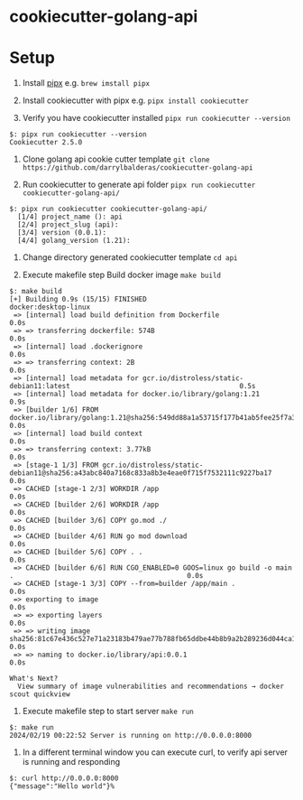 # cookiecutter-golang-api


# Setup

1. Install [pipx](https://github.com/pypa/pipx)  e.g. `brew imstall pipx`


1. Install cookiecutter with pipx e.g. `pipx install cookiecutter`

1. Verify you have cookiecutter installed `pipx run cookiecutter --version`

```
$: pipx run cookiecutter --version
Cookiecutter 2.5.0
```

1. Clone golang api cookie cutter template `git clone https://github.com/darrylbalderas/cookiecutter-golang-api`

1. Run cookiecutter to generate api folder `pipx run cookiecutter cookiecutter-golang-api/`

```
$: pipx run cookiecutter cookiecutter-golang-api/
  [1/4] project_name (): api
  [2/4] project_slug (api):
  [3/4] version (0.0.1):
  [4/4] golang_version (1.21):
```

1. Change directory generated cookiecutter template `cd api`

1. Execute makefile step Build docker image `make build`

```
$: make build
[+] Building 0.9s (15/15) FINISHED                                                                 docker:desktop-linux
 => [internal] load build definition from Dockerfile                                                               0.0s
 => => transferring dockerfile: 574B                                                                               0.0s
 => [internal] load .dockerignore                                                                                  0.0s
 => => transferring context: 2B                                                                                    0.0s
 => [internal] load metadata for gcr.io/distroless/static-debian11:latest                                          0.5s
 => [internal] load metadata for docker.io/library/golang:1.21                                                     0.9s
 => [builder 1/6] FROM docker.io/library/golang:1.21@sha256:549dd88a1a53715f177b41ab5fee25f7a376a6bb5322ac7abe263  0.0s
 => [internal] load build context                                                                                  0.0s
 => => transferring context: 3.77kB                                                                                0.0s
 => [stage-1 1/3] FROM gcr.io/distroless/static-debian11@sha256:a43abc840a7168c833a8b3e4eae0f715f7532111c9227ba17  0.0s
 => CACHED [stage-1 2/3] WORKDIR /app                                                                              0.0s
 => CACHED [builder 2/6] WORKDIR /app                                                                              0.0s
 => CACHED [builder 3/6] COPY go.mod ./                                                                            0.0s
 => CACHED [builder 4/6] RUN go mod download                                                                       0.0s
 => CACHED [builder 5/6] COPY . .                                                                                  0.0s
 => CACHED [builder 6/6] RUN CGO_ENABLED=0 GOOS=linux go build -o main .                                           0.0s
 => CACHED [stage-1 3/3] COPY --from=builder /app/main .                                                           0.0s
 => exporting to image                                                                                             0.0s
 => => exporting layers                                                                                            0.0s
 => => writing image sha256:81c67e436c527e71a23183b479ae77b788fb65ddbe44b8b9a2b289236d044ca1                       0.0s
 => => naming to docker.io/library/api:0.0.1                                                                       0.0s

What's Next?
  View summary of image vulnerabilities and recommendations → docker scout quickview
```

1. Execute makefile step to start server `make run`

```
$: make run
2024/02/19 00:22:52 Server is running on http://0.0.0.0:8000
```

1. In a different terminal window you can execute curl, to verify api server is running and responding
```
$: curl http://0.0.0.0:8000
{"message":"Hello world"}%
```